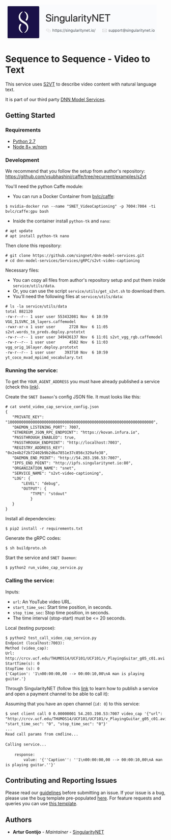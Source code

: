 [issue-template]: ../../../../../issues/new?template=BUG_REPORT.md
[feature-template]: ../../../../../issues/new?template=FEATURE_REQUEST.md

![singnetlogo](../../../docs/assets/singnet-logo.jpg?raw=true 'SingularityNET')

# Sequence to Sequence - Video to Text

This service uses [S2VT](https://vsubhashini.github.io/s2vt.html) to describe video content with natural language text.

It is part of our third party [DNN Model Services](https://github.com/singnet/dnn-model-services).

## Getting Started

### Requirements

- [Python 2.7](https://www.python.org/downloads/release/python-2715/)
- [Node 8+ w/npm](https://nodejs.org/en/download/)

### Development

We recommend that you follow the setup from author's repository:
https://github.com/vsubhashini/caffe/tree/recurrent/examples/s2vt

You'll need the python Caffe module:
- You can run a Docker Container from [bvlc/caffe](https://hub.docker.com/r/bvlc/caffe/):

```
$ nvidia-docker run --name "SNET_VideoCaptioning" -p 7004:7004 -ti bvlc/caffe:gpu bash
```
- Inside the container install `python-tk` and `nano`:

```
# apt update
# apt install python-tk nano
```

Then clone this repository:

```
# git clone https://github.com/singnet/dnn-model-services.git
# cd dnn-model-services/Services/gRPC/s2vt-video-captioning
```

Necessary files:
- You can copy all files from author's repository setup and put them inside `service/utils/data`.
- Or, you can use the script `service/utils/get_s2vt.sh` to download them.
- You'll need the following files at `service/utils/data`:
  
```
# ls -la service/utils/data
total 882120
-rw-r--r-- 1 user user 553432081 Nov  6 10:59 VGG_ILSVRC_16_layers.caffemodel
-rwxr-xr-x 1 user user      2728 Nov  6 11:05 s2vt.words_to_preds.deploy.prototxt
-rw-r--r-- 1 user user 349436137 Nov  6 11:01 s2vt_vgg_rgb.caffemodel
-rw-r--r-- 1 user user      4582 Nov  6 11:03 vgg_orig_16layer.deploy.prototxt
-rw-r--r-- 1 user user    393710 Nov  6 10:59 yt_coco_mvad_mpiimd_vocabulary.txt
```

### Running the service:

To get the `YOUR_AGENT_ADDRESS` you must have already published a service (check this [link](https://github.com/singnet/wiki/tree/master/tutorials/howToPublishService)).

Create the `SNET Daemon`'s config JSON file. It must looks like this:
```
# cat snetd_video_cap_service_config.json
{
   "PRIVATE_KEY": "1000000000000000000000000000000000000000000000000000000000000000",
   "DAEMON_LISTENING_PORT": 7007,
   "ETHEREUM_JSON_RPC_ENDPOINT": "https://kovan.infura.io",
   "PASSTHROUGH_ENABLED": true,
   "PASSTHROUGH_ENDPOINT": "http://localhost:7003",
   "REGISTRY_ADDRESS_KEY": "0x2e4b2f2b72402b9b2d6a7851e37c856c329afe38",
   "DAEMON_END_POINT": "http://54.203.198.53:7007",
   "IPFS_END_POINT": "http://ipfs.singularitynet.io:80",
   "ORGANIZATION_NAME": "snet",
   "SERVICE_NAME": "s2vt-video-captioning",
   "LOG": {
       "LEVEL": "debug",
       "OUTPUT": {
           "TYPE": "stdout"
           }
   }
}
```
Install all dependencies:
```
$ pip2 install -r requirements.txt
```
Generate the gRPC codes:
```
$ sh buildproto.sh
```
Start the service and `SNET Daemon`:
```
$ python2 run_video_cap_service.py
```

### Calling the service:

Inputs:
  - `url`: An YouTube video URL.
  - `start_time_sec`: Start time position, in seconds.
  - `stop_time_sec`: Stop time position, in seconds.
  - The time interval (stop-start) must be <= 20 seconds.

Local (testing purpose):

```
$ python2 test_call_video_cap_service.py 
Endpoint (localhost:7003): 
Method (video_cap): 
Url: http://crcv.ucf.edu/THUMOS14/UCF101/UCF101/v_PlayingGuitar_g05_c01.avi
StartTime(s): 0
StopTime (s): 0
{'Caption': '1\n00:00:00,00 --> 00:00:10,00\nA man is playing guitar.'}
```

Through SingularityNET (follow this [link](https://github.com/singnet/wiki/blob/master/tutorials/howToPublishService/README.md) to learn how to publish a service and open a payment channel to be able to call it):

Assuming that you have an open channel (`id: 0`) to this service:

```
$ snet client call 0 0.00000001 54.203.198.53:7007 video_cap '{"url": "http://crcv.ucf.edu/THUMOS14/UCF101/UCF101/v_PlayingGuitar_g05_c01.avi", "start_time_sec": "0", "stop_time_sec": "0"}'
...
Read call params from cmdline...

Calling service...

    response:
        value: '{''Caption'': ''1\n00:00:00,00 --> 00:00:10,00\nA man is playing guitar.''}'
```

## Contributing and Reporting Issues

Please read our [guidelines](https://github.com/singnet/wiki/blob/master/guidelines/CONTRIBUTING.md#submitting-an-issue) before submitting an issue. If your issue is a bug, please use the bug template pre-populated [here][issue-template]. For feature requests and queries you can use [this template][feature-template].

## Authors

* **Artur Gontijo** - *Maintainer* - [SingularityNET](https://www.singularitynet.io)
